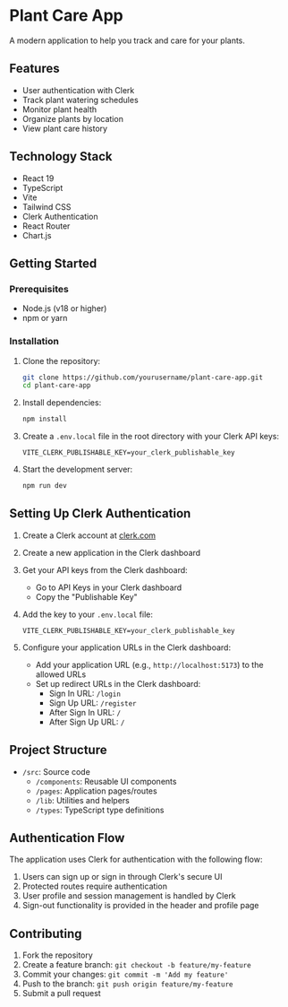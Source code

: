 # Plant Care App

A modern application to help you track and care for your plants.

## Features

- User authentication with Clerk
- Track plant watering schedules
- Monitor plant health
- Organize plants by location
- View plant care history

## Technology Stack

- React 19
- TypeScript
- Vite
- Tailwind CSS
- Clerk Authentication
- React Router
- Chart.js

## Getting Started

### Prerequisites

- Node.js (v18 or higher)
- npm or yarn

### Installation

1. Clone the repository:
   ```bash
   git clone https://github.com/yourusername/plant-care-app.git
   cd plant-care-app
   ```

2. Install dependencies:
   ```bash
   npm install
   ```

3. Create a `.env.local` file in the root directory with your Clerk API keys:
   ```
   VITE_CLERK_PUBLISHABLE_KEY=your_clerk_publishable_key
   ```

4. Start the development server:
   ```bash
   npm run dev
   ```

## Setting Up Clerk Authentication

1. Create a Clerk account at [clerk.com](https://clerk.com)

2. Create a new application in the Clerk dashboard

3. Get your API keys from the Clerk dashboard:
   - Go to API Keys in your Clerk dashboard
   - Copy the "Publishable Key"

4. Add the key to your `.env.local` file:
   ```
   VITE_CLERK_PUBLISHABLE_KEY=your_clerk_publishable_key
   ```

5. Configure your application URLs in the Clerk dashboard:
   - Add your application URL (e.g., `http://localhost:5173`) to the allowed URLs
   - Set up redirect URLs in the Clerk dashboard:
     - Sign In URL: `/login`
     - Sign Up URL: `/register`
     - After Sign In URL: `/`
     - After Sign Up URL: `/`

## Project Structure

- `/src`: Source code
  - `/components`: Reusable UI components
  - `/pages`: Application pages/routes
  - `/lib`: Utilities and helpers
  - `/types`: TypeScript type definitions

## Authentication Flow

The application uses Clerk for authentication with the following flow:

1. Users can sign up or sign in through Clerk's secure UI
2. Protected routes require authentication
3. User profile and session management is handled by Clerk
4. Sign-out functionality is provided in the header and profile page

## Contributing

1. Fork the repository
2. Create a feature branch: `git checkout -b feature/my-feature`
3. Commit your changes: `git commit -m 'Add my feature'`
4. Push to the branch: `git push origin feature/my-feature`
5. Submit a pull request

